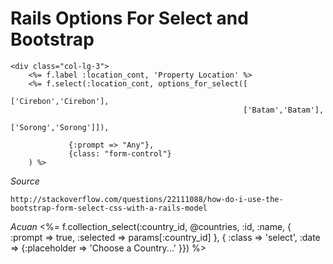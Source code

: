# Rails Options For Select and Bootstrap

	<div class="col-lg-3">
	    <%= f.label :location_cont, 'Property Location' %>
	    <%= f.select(:location_cont, options_for_select([
                                                        ['Cirebon','Cirebon'],
                                                        ['Batam','Batam'],
                                                        ['Sorong','Sorong']]),

                 {:prompt => "Any"},
                 {class: "form-control"}
        ) %>
  </div>

*Source*

	http://stackoverflow.com/questions/22111088/how-do-i-use-the-bootstrap-form-select-css-with-a-rails-model

*Acuan*
	<%= f.collection_select(:country_id, @countries, :id, :name, { :prompt => true, :selected => params[:country_id] }, { :class => 'select', :date => {:placeholder => 'Choose a Country...' }}) %>    